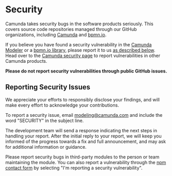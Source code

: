 # Security

Camunda takes security bugs in the software products seriously. This covers source code repositories managed through our GitHub organizations, including [Camunda](https://github.com/camunda) and [bpmn.io](https://github.com/bpmn-io). 

If you believe you have found a security vulnerability in the [Camunda Modeler](https://github.com/camunda/camunda-modeler) or a [bpmn.io library](https://github.com/bpmn-io), please report it to us [as described below](#reporting-security-issues). Head over to the [Camunda security page](https://docs.camunda.org/security/report-vulnerability/) to report vulnerabilities in other Camunda products.

__Please do not report security vulnerabilities through public GitHub issues.__


## Reporting Security Issues

We appreciate your efforts to responsibly disclose your findings, and will make every effort to acknowledge your contributions.

To report a security issue, email [modeling@camunda.com](mailto:modeling@camunda.com) and include the word "SECURITY" in the subject line.

The development team will send a response indicating the next steps in handling your report. After the initial reply to your report, we will keep you informed of the progress towards a fix and full announcement, and may ask for additional information or guidance.

Please report security bugs in third-party modules to the person or team maintaining the module. You can also report a vulnerability through the [npm contact form](https://www.npmjs.com/support) by selecting "I'm reporting a security vulnerability".

